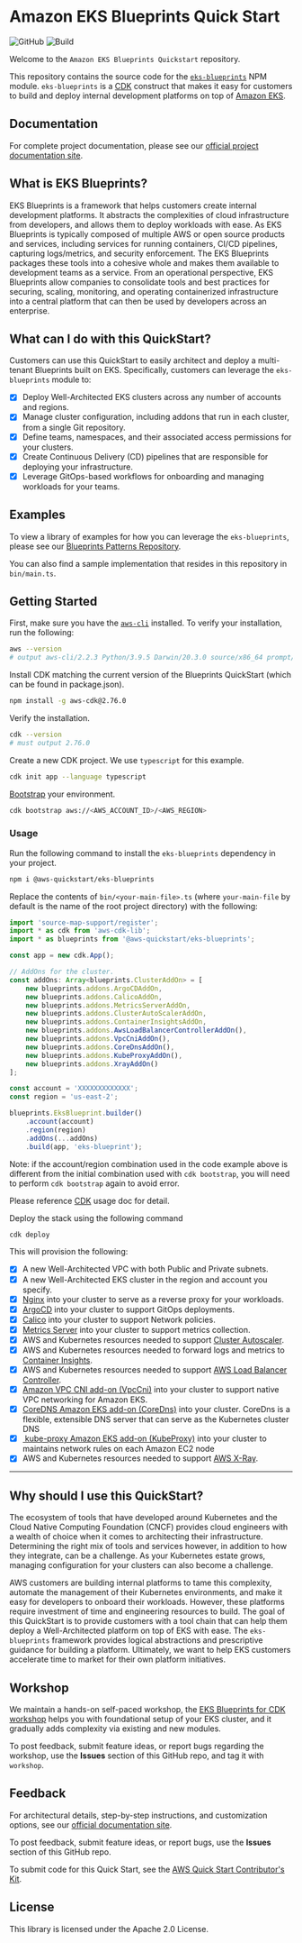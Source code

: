 
# Amazon EKS Blueprints Quick Start

![GitHub](https://img.shields.io/github/license/aws-quickstart/cdk-eks-blueprints)
![Build](https://codebuild.us-west-2.amazonaws.com/badges?uuid=eyJlbmNyeXB0ZWREYXRhIjoiTWxBQzVUcTBvdSsvbE9mR0ZWeTJjbi96OUpBREorSG51UjMzQ1UyNXdmUzZ2dUJoTkhIODFJWjN2QjRGcnhWS0pYLzFQRU5uOThiUEp1WjEzS0htbUpVPSIsIml2UGFyYW1ldGVyU3BlYyI6IlRkUFRoTWtjdElBMkR5NEMiLCJtYXRlcmlhbFNldFNlcmlhbCI6MX0%3D&branch=main)

Welcome to the `Amazon EKS Blueprints Quickstart` repository.

This repository contains the source code for the [`eks-blueprints`](https://www.npmjs.com/package/@aws-quickstart/eks-blueprints) NPM module. `eks-blueprints` is a [CDK](https://aws.amazon.com/cdk/) construct that makes it easy for customers to build and deploy internal development platforms  on top of [Amazon EKS](https://aws.amazon.com/eks/).

## Documentation

For complete project documentation, please see our [official project documentation site](https://aws-quickstart.github.io/cdk-eks-blueprints/).

## What is EKS Blueprints?

EKS Blueprints is a framework that helps customers create internal development platforms. It abstracts the complexities of cloud infrastructure from developers, and allows them to deploy workloads with ease. As EKS Blueprints is typically composed of multiple AWS or open source products and services, including services for running containers, CI/CD pipelines, capturing logs/metrics, and security enforcement. The EKS Blueprints packages these tools into a cohesive whole and makes them available to development teams as a service. From an operational perspective, EKS Blueprints allow companies to consolidate tools and best practices for securing, scaling, monitoring, and operating containerized infrastructure into a central platform that can then be used by developers across an enterprise.

## What can I do with this QuickStart?

Customers can use this QuickStart to easily architect and deploy a multi-tenant Blueprints built on EKS. Specifically, customers can leverage the `eks-blueprints` module to:

- [x] Deploy Well-Architected EKS clusters across any number of accounts and regions.
- [x] Manage cluster configuration, including addons that run in each cluster, from a single Git repository.
- [x] Define teams, namespaces, and their associated access permissions for your clusters.
- [x] Create Continuous Delivery (CD) pipelines that are responsible for deploying your infrastructure.
- [x] Leverage GitOps-based workflows for onboarding and managing workloads for your teams.

## Examples

To view a library of examples for how you can leverage the `eks-blueprints`, please see our [Blueprints Patterns Repository](https://github.com/aws-samples/cdk-eks-blueprints-patterns).

You can also find a sample implementation that resides in this repository in `bin/main.ts`.

## Getting Started

First, make sure you have the [`aws-cli`](https://docs.aws.amazon.com/cli/latest/userguide/install-cliv2.html) installed. To verify your installation, run the following:

```bash
aws --version
# output aws-cli/2.2.3 Python/3.9.5 Darwin/20.3.0 source/x86_64 prompt/off
```

Install CDK matching the current version of the Blueprints QuickStart (which can be found in package.json).

```bash
npm install -g aws-cdk@2.76.0
```

Verify the installation.

```bash
cdk --version
# must output 2.76.0
```

Create a new CDK project. We use `typescript` for this example.

```bash
cdk init app --language typescript
```

[Bootstrap](https://docs.aws.amazon.com/cdk/latest/guide/bootstrapping.html) your environment.

```bash
cdk bootstrap aws://<AWS_ACCOUNT_ID>/<AWS_REGION>
```

### Usage

Run the following command to install the `eks-blueprints` dependency in your project.

```sh
npm i @aws-quickstart/eks-blueprints
```

Replace the contents of `bin/<your-main-file>.ts` (where `your-main-file` by default is the name of the root project directory) with the following:

```typescript
import 'source-map-support/register';
import * as cdk from 'aws-cdk-lib';
import * as blueprints from '@aws-quickstart/eks-blueprints';

const app = new cdk.App();

// AddOns for the cluster.
const addOns: Array<blueprints.ClusterAddOn> = [
    new blueprints.addons.ArgoCDAddOn,
    new blueprints.addons.CalicoAddOn,
    new blueprints.addons.MetricsServerAddOn,
    new blueprints.addons.ClusterAutoScalerAddOn,
    new blueprints.addons.ContainerInsightsAddOn,
    new blueprints.addons.AwsLoadBalancerControllerAddOn(),
    new blueprints.addons.VpcCniAddOn(),
    new blueprints.addons.CoreDnsAddOn(),
    new blueprints.addons.KubeProxyAddOn(),
    new blueprints.addons.XrayAddOn()
];

const account = 'XXXXXXXXXXXXX';
const region = 'us-east-2';

blueprints.EksBlueprint.builder()
    .account(account)
    .region(region)
    .addOns(...addOns)
    .build(app, 'eks-blueprint');
```

Note: if the account/region combination used in the code example above is different from the initial combination used with `cdk bootstrap`, you will need to perform `cdk bootstrap` again to avoid error.

Please reference [CDK](https://docs.aws.amazon.com/cdk/latest/guide/home.html) usage doc for detail.

Deploy the stack using the following command

```sh
cdk deploy
```

This will provision the following:

- [x] A new Well-Architected VPC with both Public and Private subnets.
- [x] A new Well-Architected EKS cluster in the region and account you specify.
- [x] [Nginx](https://kubernetes.github.io/ingress-nginx/deploy/) into your cluster to serve as a reverse proxy for your workloads. 
- [x] [ArgoCD](https://argoproj.github.io/argo-cd/) into your cluster to support GitOps deployments. 
- [x] [Calico](https://docs.projectcalico.org/getting-started/kubernetes/) into your cluster to support Network policies.
- [x] [Metrics Server](https://github.com/kubernetes-sigs/metrics-server) into your cluster to support metrics collection.
- [x] AWS and Kubernetes resources needed to support [Cluster Autoscaler](https://docs.aws.amazon.com/eks/latest/userguide/cluster-autoscaler.html).
- [x] AWS and Kubernetes resources needed to forward logs and metrics to [Container Insights](https://docs.aws.amazon.com/AmazonCloudWatch/latest/monitoring/deploy-container-insights-EKS.html).
- [x] AWS and Kubernetes resources needed to support [AWS Load Balancer Controller](https://docs.aws.amazon.com/eks/latest/userguide/aws-load-balancer-controller.html).
- [x] [Amazon VPC CNI add-on (VpcCni)](https://docs.aws.amazon.com/eks/latest/userguide/managing-vpc-cni.html) into your cluster to support native VPC networking for Amazon EKS.
- [x] [CoreDNS Amazon EKS add-on (CoreDns)](https://docs.aws.amazon.com/eks/latest/userguide/managing-coredns.html) into your cluster. CoreDns is a flexible, extensible DNS server that can serve as the Kubernetes cluster DNS
- [x] [ kube-proxy Amazon EKS add-on (KubeProxy)](https://docs.aws.amazon.com/eks/latest/userguide/managing-kube-proxy.html) into your cluster to maintains network rules on each Amazon EC2 node
- [x] AWS and Kubernetes resources needed to support [AWS X-Ray](https://aws.amazon.com/xray/).

---

## Why should I use this QuickStart?  

The ecosystem of tools that have developed around Kubernetes and the Cloud Native Computing Foundation (CNCF) provides cloud engineers with a wealth of choice when it comes to architecting their infrastructure. Determining the right mix of tools and services however, in addition to how they integrate, can be a challenge. As your Kubernetes estate grows, managing configuration for your clusters can also become a challenge.

AWS customers are building internal platforms to tame this complexity, automate the management of their Kubernetes environments, and make it easy for developers to onboard their workloads. However, these platforms require investment of time and engineering resources to build. The goal of this QuickStart is to provide customers with a tool chain that can help them deploy a Well-Architected platform on top of EKS with ease. The `eks-blueprints` framework provides logical abstractions and prescriptive guidance for building a platform. Ultimately, we want to help EKS customers accelerate time to market for their own platform initiatives.

## Workshop

We maintain a hands-on self-paced workshop, the [EKS Blueprints for CDK workshop](https://catalog.workshops.aws/eks-blueprints-for-cdk/en-US) helps you with foundational setup of your EKS cluster, and it gradually adds complexity via existing and new modules.

To post feedback, submit feature ideas, or report bugs regarding the workshop, use the **Issues** section of this GitHub repo, and tag it with `workshop`.

## Feedback

For architectural details, step-by-step instructions, and customization options, see our [official documentation site](https://aws-quickstart.github.io/cdk-eks-blueprints/).

To post feedback, submit feature ideas, or report bugs, use the **Issues** section of this GitHub repo.

To submit code for this Quick Start, see the [AWS Quick Start Contributor's Kit](https://aws-quickstart.github.io/).

## License

This library is licensed under the Apache 2.0 License.
